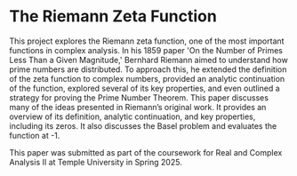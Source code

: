 # The Riemann Zeta Function

This project explores the Riemann zeta function, one of the most important functions in complex analysis. In his 1859 paper 'On the Number of Primes Less Than a Given Magnitude,' Bernhard Riemann aimed to understand how prime numbers are distributed. To approach this, he extended the definition of the zeta function to complex numbers, provided an analytic continuation of the function, explored several of its key properties, and even outlined a strategy for proving the Prime Number Theorem. This paper discusses many of the ideas presented in Riemann’s original work. It provides an overview of its definition, analytic continuation, and key properties, including its zeros. It also discusses the Basel problem and evaluates the function at -1.

This paper was submitted as part of the coursework for Real and Complex Analysis II at Temple University in Spring 2025.
